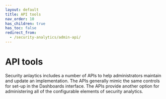 ```yaml
---
layout: default
title: API tools
nav_order: 10
has_children: true
has_toc: false
redirect_from:
  - /security-analytics/admin-api/
---
```


# API tools

Security anlaytics includes a number of APIs to help administrators maintain and update an implementation. The APIs generally mimic the same controls for set-up in the Dashboards interface. The APIs provide another option for administering all of the configurable elements of security analytics.

